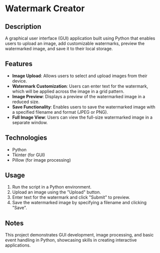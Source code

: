 # Watermark Creator

## Description
A graphical user interface (GUI) application built using Python that enables users to upload an image, add customizable watermarks, preview the watermarked image, and save it to their local storage.

## Features
- **Image Upload**: Allows users to select and upload images from their device.
- **Watermark Customization**: Users can enter text for the watermark, which will be applied across the image in a grid pattern.
- **Image Preview**: Displays a preview of the watermarked image in a reduced size.
- **Save Functionality**: Enables users to save the watermarked image with a specified filename and format (JPEG or PNG).
- **Full Image View**: Users can view the full-size watermarked image in a separate window.

## Technologies
- Python
- Tkinter (for GUI)
- Pillow (for image processing)

## Usage
1. Run the script in a Python environment.
2. Upload an image using the "Upload" button.
3. Enter text for the watermark and click "Submit" to preview.
4. Save the watermarked image by specifying a filename and clicking "Save".

## Notes
This project demonstrates GUI development, image processing, and basic event handling in Python, showcasing skills in creating interactive applications.
